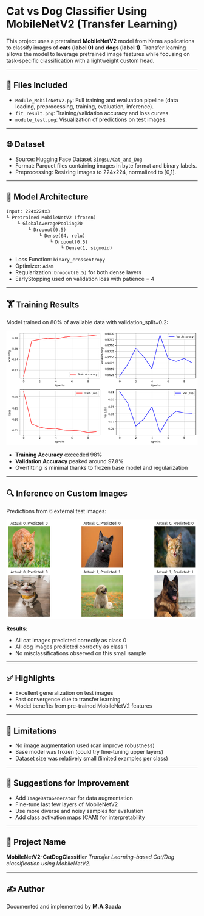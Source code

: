 # Cat vs Dog Classifier Using MobileNetV2 (Transfer Learning)

This project uses a pretrained **MobileNetV2** model from Keras applications to classify images of **cats (label 0)** and **dogs (label 1)**. Transfer learning allows the model to leverage pretrained image features while focusing on task-specific classification with a lightweight custom head.

---

## 📁 Files Included

* `Module_MobileNetV2.py`: Full training and evaluation pipeline (data loading, preprocessing, training, evaluation, inference).
* `fit_result.png`: Training/validation accuracy and loss curves.
* `module_test.png`: Visualization of predictions on test images.

---

## 🌐 Dataset

* Source: Hugging Face Dataset [`Bingsu/Cat_and_Dog`](https://huggingface.co/datasets/Bingsu/Cat_and_Dog)
* Format: Parquet files containing images in byte format and binary labels.
* Preprocessing: Resizing images to 224x224, normalized to \[0,1].

---

## 🧠 Model Architecture

```text
Input: 224x224x3
└️ Pretrained MobileNetV2 (frozen)
    └️ GlobalAveragePooling2D
        └️ Dropout(0.5)
            └️ Dense(64, relu)
                └️ Dropout(0.5)
                    └️ Dense(1, sigmoid)
```

* Loss Function: `binary_crossentropy`
* Optimizer: `Adam`
* Regularization: `Dropout(0.5)` for both dense layers
* EarlyStopping used on validation loss with patience = 4

---

## 🏋️ Training Results

Model trained on 80% of available data with validation\_split=0.2:

![Training Performance](fit_result.png)

* **Training Accuracy** exceeded 98%
* **Validation Accuracy** peaked around 97.8%
* Overfitting is minimal thanks to frozen base model and regularization

---

## 🔍 Inference on Custom Images

Predictions from 6 external test images:

![Test Samples](module_test.png)

**Results:**

* All cat images predicted correctly as class 0
* All dog images predicted correctly as class 1
* No misclassifications observed on this small sample

---

## ✅ Highlights

* Excellent generalization on test images
* Fast convergence due to transfer learning
* Model benefits from pre-trained MobileNetV2 features

---

## 🚫 Limitations

* No image augmentation used (can improve robustness)
* Base model was frozen (could try fine-tuning upper layers)
* Dataset size was relatively small (limited examples per class)

---

## 🔹 Suggestions for Improvement

* Add `ImageDataGenerator` for data augmentation
* Fine-tune last few layers of MobileNetV2
* Use more diverse and noisy samples for evaluation
* Add class activation maps (CAM) for interpretability

---

## 🏰 Project Name

**MobileNetV2-CatDogClassifier**
*Transfer Learning–based Cat/Dog classification using MobileNetV2.*

---

## ✍️ Author

Documented and implemented by **M.A.Saada**
